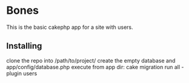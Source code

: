 # Bones #

This is the basic cakephp app for a site with users.

## Installing ##
clone the repo into /path/to/project/
create the empty database and app/config/database.php
execute from app dir: cake migration run all -plugin users
